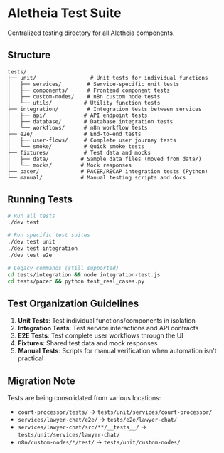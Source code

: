 # Aletheia Test Suite

Centralized testing directory for all Aletheia components.

## Structure

```
tests/
├── unit/                 # Unit tests for individual functions
│   ├── services/        # Service-specific unit tests
│   ├── components/      # Frontend component tests
│   ├── custom-nodes/    # n8n custom node tests
│   └── utils/          # Utility function tests
├── integration/         # Integration tests between services
│   ├── api/            # API endpoint tests
│   ├── database/       # Database integration tests
│   └── workflows/      # n8n workflow tests
├── e2e/                # End-to-end tests
│   ├── user-flows/     # Complete user journey tests
│   └── smoke/          # Quick smoke tests
├── fixtures/           # Test data and mocks
│   ├── data/          # Sample data files (moved from data/)
│   └── mocks/         # Mock responses
├── pacer/             # PACER/RECAP integration tests (Python)
└── manual/            # Manual testing scripts and docs
```

## Running Tests

```bash
# Run all tests
./dev test

# Run specific test suites
./dev test unit
./dev test integration
./dev test e2e

# Legacy commands (still supported)
cd tests/integration && node integration-test.js
cd tests/pacer && python test_real_cases.py
```

## Test Organization Guidelines

1. **Unit Tests**: Test individual functions/components in isolation
2. **Integration Tests**: Test service interactions and API contracts
3. **E2E Tests**: Test complete user workflows through the UI
4. **Fixtures**: Shared test data and mock responses
5. **Manual Tests**: Scripts for manual verification when automation isn't practical

## Migration Note

Tests are being consolidated from various locations:
- `court-processor/tests/` → `tests/unit/services/court-processor/`
- `services/lawyer-chat/e2e/` → `tests/e2e/lawyer-chat/`
- `services/lawyer-chat/src/**/__tests__/` → `tests/unit/services/lawyer-chat/`
- `n8n/custom-nodes/*/test/` → `tests/unit/custom-nodes/`